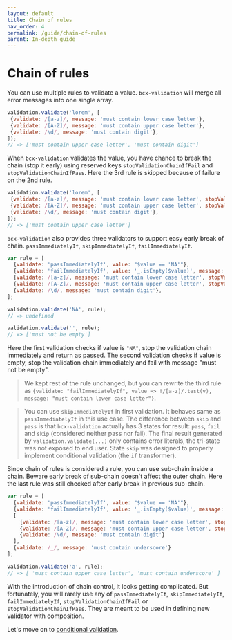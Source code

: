 ```yaml
---
layout: default
title: Chain of rules
nav_order: 4
permalink: /guide/chain-of-rules
parent: In-depth guide
---
```


# Chain of rules

You can use multiple rules to validate a value. `bcx-validation` will merge all error messages into one single array.

```js
validation.validate('lorem', [
 {validate: /[a-z]/, message: 'must contain lower case letter'},
 {validate: /[A-Z]/, message: 'must contain upper case letter'},
 {validate: /\d/, message: 'must contain digit'},
]);
// => ['must contain upper case letter', 'must contain digit']
```

When `bcx-validation` validates the value, you have chance to break the chain (stop it early) using reserved keys `stopValidationChainIfFail` and `stopValidationChainIfPass`. Here the 3rd rule is skipped because of failure on the 2nd rule.

```js
validation.validate('lorem', [
 {validate: /[a-z]/, message: 'must contain lower case letter', stopValidationChainIfFail: true},
 {validate: /[A-Z]/, message: 'must contain upper case letter', stopValidationChainIfFail: true},
 {validate: /\d/, message: 'must contain digit'},
]);
// => ['must contain upper case letter']
```

`bcx-validation` also provides three validators to support easy early break of chain. `passImmediatelyIf`, `skipImmediatelyIf`, `failImmediatelyIf`.

```js
var rule = [
  {validate: 'passImmediatelyIf', value: "$value == 'NA'"},
  {validate: 'failImmediatelyIf', value: '_.isEmpty($value)', message: 'must not be empty'},
  {validate: /[a-z]/, message: 'must contain lower case letter', stopValidationChainIfFail: true},
  {validate: /[A-Z]/, message: 'must contain upper case letter', stopValidationChainIfFail: true},
  {validate: /\d/, message: 'must contain digit'},
];

validation.validate('NA', rule);
// => undefined

validation.validate('', rule);
// => ['must not be empty']
```

Here the first validation checks if value is `"NA"`, stop the validation chain immediately and return as passed. The second validation checks if value is empty, stop the validation chain immediately and fail with message "must not be empty".

> We kept rest of the rule unchanged, but you can rewrite the third rule as `{validate: "failImmediatelyIf", value => !/[a-z]/.test(v), message: "must contain lower case letter"}`.

> You can use `skipImmediatelyIf` in first validation. It behaves same as `passImmediatelyIf` in this use case. The difference between `skip` and `pass` is that `bcx-validation` actually has 3 states for result: `pass`, `fail` and `skip` (considered neither pass nor fail). The final result generated by `validation.validate(...)` only contains error literals, the tri-state was not exposed to end user. State `skip` was designed to properly implement conditional validation (the `if` transformer).

Since chain of rules is considered a rule, you can use sub-chain inside a chain. Beware early break of sub-chain doesn't affect the outer chain. Here the last rule was still checked after early break in previous sub-chain.

```js
var rule = [
  {validate: 'passImmediatelyIf', value: "$value == 'NA'"},
  {validate: 'failImmediatelyIf', value: '_.isEmpty($value)', message: 'must not be empty'},
  [
    {validate: /[a-z]/, message: 'must contain lower case letter', stopValidationChainIfFail: true},
    {validate: /[A-Z]/, message: 'must contain upper case letter', stopValidationChainIfFail: true},
    {validate: /\d/, message: 'must contain digit'}
  ],
  {validate: /_/, message: 'must contain underscore'}
];

validation.validate('a', rule);
// => [ 'must contain upper case letter', 'must contain underscore' ]
```

With the introduction of chain control, it looks getting complicated. But fortunately, you will rarely use any of `passImmediatelyIf`, `skipImmediatelyIf`, `failImmediatelyIf`, `stopValidationChainIfFail` or `stopValidationChainIfPass`. They are meant to be used in defining new validator with composition.

Let's move on to [conditional validation](./if-transformer).
